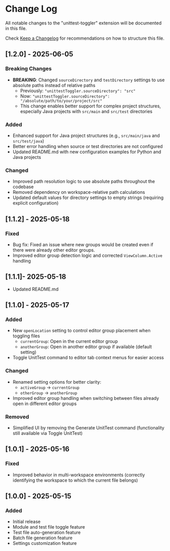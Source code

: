 # Change Log

All notable changes to the "unittest-toggler" extension will be documented in this file.

Check [Keep a Changelog](http://keepachangelog.com/) for recommendations on how to structure this file.

## [1.2.0] - 2025-06-05

### Breaking Changes
- **BREAKING**: Changed `sourceDirectory` and `testDirectory` settings to use absolute paths instead of relative paths
  - Previously: `"unittestToggler.sourceDirectory": "src"`
  - Now: `"unittestToggler.sourceDirectory": "/absolute/path/to/your/project/src"`
  - This change enables better support for complex project structures, especially Java projects with `src/main` and `src/test` directories

### Added
- Enhanced support for Java project structures (e.g., `src/main/java` and `src/test/java`)
- Better error handling when source or test directories are not configured
- Updated README.md with new configuration examples for Python and Java projects

### Changed
- Improved path resolution logic to use absolute paths throughout the codebase
- Removed dependency on workspace-relative path calculations
- Updated default values for directory settings to empty strings (requiring explicit configuration)

## [1.1.2] - 2025-05-18

### Fixed
- Bug fix: Fixed an issue where new groups would be created even if there were already other editor groups.
- Improved editor group detection logic and corrected `ViewColumn.Active` handling

## [1.1.1]- 2025-05-18
- Updated README.md

## [1.1.0] - 2025-05-17

### Added
- New `openLocation` setting to control editor group placement when toggling files
  - `currentGroup`: Open in the current editor group
  - `anotherGroup`: Open in another editor group if available (default setting)
- Toggle UnitTest command to editor tab context menus for easier access

### Changed
- Renamed setting options for better clarity:
  - `activeGroup` → `currentGroup`
  - `otherGroup` → `anotherGroup`
- Improved editor group handling when switching between files already open in different editor groups

### Removed
- Simplified UI by removing the Generate UnitTest command (functionality still available via Toggle UnitTest)

## [1.0.1] - 2025-05-16

### Fixed
- Improved behavior in multi-workspace environments (correctly identifying the workspace to which the current file belongs)

## [1.0.0] - 2025-05-15

### Added
- Initial release
- Module and test file toggle feature
- Test file auto-generation feature
- Batch file generation feature
- Settings customization feature